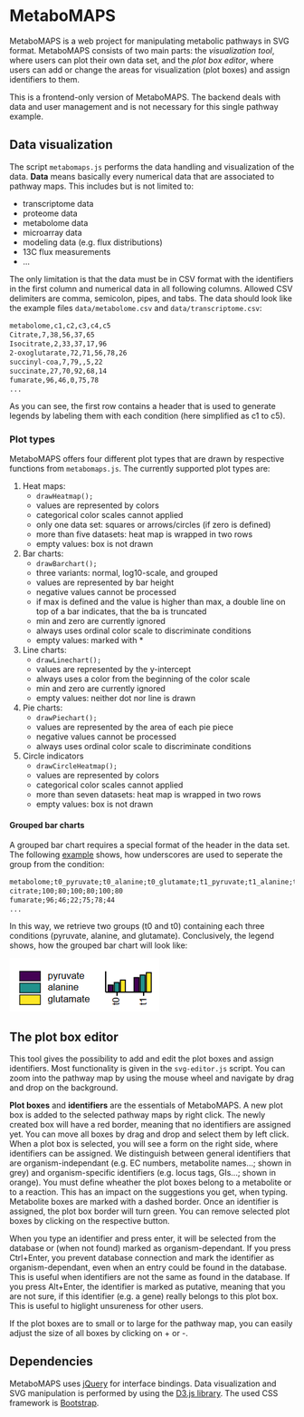 # MetaboMAPS

MetaboMAPS is a web project for manipulating metabolic pathways in SVG format. MetaboMAPS consists of two main parts: the *visualization tool*, where users can plot their own data set, and the *plot box editor*, where users can add or change the areas for visualization (plot boxes) and assign identifiers to them.

This is a frontend-only version of MetaboMAPS. The backend deals with data and user management and is not necessary for this single pathway example.

## Data visualization

The script `metabomaps.js` performs the data handling and visualization of the data. **Data** means basically every numerical data that are associated to pathway maps. This includes but is not limited to:

- transcriptome data
- proteome data
- metabolome data
- microarray data
- modeling data (e.g. flux distributions)
- 13C flux measurements
- ...

The only limitation is that the data must be in CSV format with the identifiers in the first column and numerical data in all following columns. Allowed CSV delimiters are comma, semicolon, pipes, and tabs.
The data should look like the example files `data/metabolome.csv` and `data/transcriptome.csv`:

```csv
metabolome,c1,c2,c3,c4,c5
Citrate,7,38,56,37,65
Isocitrate,2,33,37,17,96
2-oxoglutarate,72,71,56,78,26
succinyl-coa,7,79,,5,22
succinate,27,70,92,68,14
fumarate,96,46,0,75,78
...
```

As you can see, the first row contains a header that is used to generate legends by labeling them with each condition (here simplified as c1 to c5).

### Plot types

MetaboMAPS offers four different plot types that are drawn by respective functions from `metabomaps.js`.
The currently supported plot types are:

1. Heat maps:
   - `drawHeatmap();`
   - values are represented by colors
   - categorical color scales cannot applied
   - only one data set: squares or arrows/circles (if zero is defined)
   - more than five datasets: heat map is wrapped in two rows
   - empty values: box is not drawn
2. Bar charts:
   - `drawBarchart();`
   - three variants: normal, log10-scale, and grouped
   - values are represented by bar height
   - negative values cannot be processed
   - if max is defined and the value is higher than max, a double line on top of a bar indicates, that the ba is truncated
   - min and zero are currently ignored
   - always uses ordinal color scale to discriminate conditions
   - empty values: marked with *
3. Line charts:
   - `drawLinechart();`
   - values are represented by the y-intercept
   - always uses a color from the beginning of the color scale
   - min and zero are currently ignored
   - empty values: neither dot nor line is drawn
4. Pie charts:
   - `drawPiechart();`
   - values are represented by the area of each pie piece
   - negative values cannot be processed
   - always uses ordinal color scale to discriminate conditions
5. Circle indicators
   - `drawCircleHeatmap();`
   - values are represented by colors
   - categorical color scales cannot applied
   - more than seven datasets: heat map is wrapped in two rows
   - empty values: box is not drawn


#### Grouped bar charts

A grouped bar chart requires a special format of the header in the data set. The following [example](data/metabolome_group.csv) shows, how underscores are used to seperate the group from the condition:

    metabolome;t0_pyruvate;t0_alanine;t0_glutamate;t1_pyruvate;t1_alanine;t1_glutamate
    citrate;100;80;100;80;100;80
    fumarate;96;46;22;75;78;44
    ...

In this way, we retrieve two groups (t0 and t0) containing each three conditions (pyruvate, alanine, and glutamate). Conclusively, the legend shows, how the grouped bar chart will look like:

![Grouped bar chart](img/screenshot_groupbar_legend.png "Grouped bar chart")



## The plot box editor

This tool gives the possibility to add and edit the plot boxes and assign identifiers. Most functionality is given in the `svg-editor.js` script. You can zoom into the pathway map by using the mouse wheel and navigate by drag and drop on the background.

**Plot boxes** and **identifiers** are the essentials of MetaboMAPS. A new plot box is added to the selected pathway maps by right click. The newly created box will have a red border, meaning that no identifiers are assigned yet. You can move all boxes by drag and drop and select them by left click. When a plot box is selected, you will see a form on the right side, where identifiers can be assigned. We distinguish between general identifiers that are organism-independant (e.g. EC numbers, metabolite names...; shown in grey) and organism-specific identifiers (e.g. locus tags, GIs...; shown in orange). You must define wheather the plot boxes belong to a metabolite or to a reaction. This has an impact on the suggestions you get, when typing. Metabolite boxes are marked with a dashed border. Once an identifier is assigned, the plot box border will turn green. You can remove selected plot boxes by clicking on the respective button.

When you type an identifier and press enter, it will be selected from the database or (when not found) marked as organism-dependant.
If you press Ctrl+Enter, you prevent database connection and mark the identifier as organism-dependant, even when an entry could be found in the database. This is useful when identifiers are not the same as found in the database.
If you press Alt+Enter, the identifier is marked as putative, meaning that you are not sure, if this identifier (e.g. a gene) really belongs to this plot box. This is useful to higlight unsureness for other users.

If the plot boxes are to small or to large for the pathway map, you can easily adjust the size of all boxes by clicking on + or -.


## Dependencies

MetaboMAPS uses [jQuery](https://jquery.com/) for interface bindings. Data visualization and SVG manipulation is performed by using the [D3.js library](https://d3js.org/). The used CSS framework is [Bootstrap](https://getbootstrap.com/).

